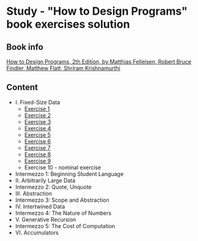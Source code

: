 # Study - "How to Design Programs" book exercises solution

## Book info
[How to Design Programs, 2th Edition, by Matthias Felleisen, Robert Bruce Findler, Matthew Flatt, Shriram Krishnamurthi](https://htdp.org/)

## Content 
* I. Fixed-Size Data
    * [Exercise 1](https://github.com/kudraem/study-htdp-book-exercises/tree/master/i-fixed-size-data/exercise-1)
    * [Exercise 2](https://github.com/kudraem/study-htdp-book-exercises/tree/master/i-fixed-size-data/exercise-2)
    * [Exercise 3](https://github.com/kudraem/study-htdp-book-exercises/tree/master/i-fixed-size-data/exercise-3)
    * [Exercise 4](https://github.com/kudraem/study-htdp-book-exercises/tree/master/i-fixed-size-data/exercise-4)
    * [Exercise 5](https://github.com/kudraem/study-htdp-book-exercises/tree/master/i-fixed-size-data/exercise-5)
    * [Exercise 6](https://github.com/kudraem/study-htdp-book-exercises/tree/master/i-fixed-size-data/exercise-6)
    * [Exercise 7](https://github.com/kudraem/study-htdp-book-exercises/tree/master/i-fixed-size-data/exercise-7)
    * [Exercise 8](https://github.com/kudraem/study-htdp-book-exercises/tree/master/i-fixed-size-data/exercise-8)
    * [Exercise 9](https://github.com/kudraem/study-htdp-book-exercises/tree/master/i-fixed-size-data/exercise-9)
    * Exercise 10 - nominal exercise
* Intermezzo 1: Beginning Student Language
* II. Arbitrarily Large Data
* Intermezzo 2: Quote, Unquote
* III. Abstraction
* Intermezzo 3: Scope and Abstraction
* IV. Intertwined Data
* Intermezzo 4: The Nature of Numbers
* V. Generative Recursion
* Intermezzo 5: The Cost of Computation
* VI. Accumulators
